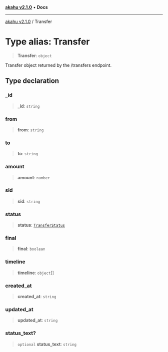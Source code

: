 [**akahu v2.1.0**](../README.md) • **Docs**

***

[akahu v2.1.0](../README.md) / Transfer

# Type alias: Transfer

> **Transfer**: `object`

Transfer object returned by the /transfers endpoint.

## Type declaration

### \_id

> **\_id**: `string`

### from

> **from**: `string`

### to

> **to**: `string`

### amount

> **amount**: `number`

### sid

> **sid**: `string`

### status

> **status**: [`TransferStatus`](TransferStatus.md)

### final

> **final**: `boolean`

### timeline

> **timeline**: `object`[]

### created\_at

> **created\_at**: `string`

### updated\_at

> **updated\_at**: `string`

### status\_text?

> `optional` **status\_text**: `string`
